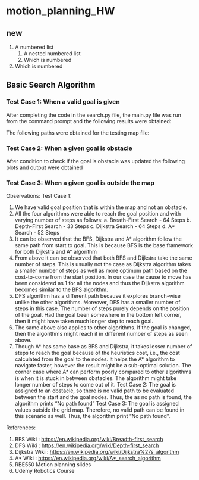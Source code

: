 # motion_planning_HW

## new
1. A numbered list
    1. A nested numbered list
    2. Which is numbered
2. Which is numbered

## Basic Search Algorithm

### Test Case 1: When a valid goal is given
After completing the code in the search.py file, the main.py file was run from the command prompt and the following results were obtained:

The following paths were obtained for the testing map file:

### Test Case 2: When a given goal is obstacle



After condition to check if the goal is obstacle was updated the following plots and output were obtained

### Test Case 3: When a given goal is outside the map

Observations:
Test Case 1:
1. We have valid goal position that is within the map and not an obstacle.
2. All the four algorithms were able to reach the goal position and with varying number of steps as follows:
a. Breath-First Search - 64 Steps
b. Depth-First Search - 33 Steps
c. Dijkstra Search - 64 Steps
d. A* Search - 52 Steps
3. It can be observed that the BFS, Dijkstra and A* algorithm follow the same path from start to goal. This is because BFS is the base framework for both Dijkstra and A* algorithm
4. From above it can be observed that both BFS and Dijkstra take the same number of steps. This is usually not the case as Dijkstra algorithm takes a smaller number of steps as well as more optimum path based on the cost-to-come from the start position. In our case the cause to move has been considered as 1 for all the nodes and thus the Dijkstra algorithm becomes similar to the BFS algorithm.
5. DFS algorithm has a different path because it explores branch-wise unlike the other algorithms. Moreover, DFS has a smaller number of steps in this case. The number of steps purely depends on the position of the goal. Had the goal been somewhere in the bottom left corner, then it might have taken much longer step to reach goal.
6. The same above also applies to other algorithms. If the goal is changed, then the algorithms might reach it in different number of steps as seen above.
7. Though A* has same base as BFS and Dijkstra, it takes lesser number of steps to reach the goal because of the heuristics cost, i.e., the cost calculated from the goal to the nodes. It helps the A* algorithm to navigate faster, however the result might be a sub-optimal solution. The corner case where A* can perform poorly compared to other algorithms is when it is stuck in between obstacles. The algorithm might take longer number of steps to come out of it.
Test Case 2:
The goal is assigned to an obstacle, so there is no valid path to be evaluated between the start and the goal nodes. Thus, the as no path is found, the algorithm prints “No path found”
Test Case 3:
The goal is assigned values outside the grid map. Therefore, no valid path can be found in this scenario as well. Thus, the algorithm print “No path found”.


References:
1. BFS Wiki : https://en.wikipedia.org/wiki/Breadth-first_search
2. DFS Wiki : https://en.wikipedia.org/wiki/Depth-first_search
3. Dijkstra Wiki : https://en.wikipedia.org/wiki/Dijkstra%27s_algorithm
4. A* Wiki : https://en.wikipedia.org/wiki/A*_search_algorithm
5. RBE550 Motion planning slides
6. Udemy Robotics Course
